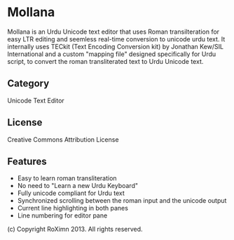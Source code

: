 Mollana
=======

Mollana is an Urdu Unicode text editor that uses Roman transilteration for easy LTR editing and seemless real-time conversion to unicode urdu text. It internally uses TECkit (Text Encoding Conversion kit) by Jonathan Kew/SIL International and a custom "mapping file" designed specifically for Urdu script, to convert the roman transliterated text to Urdu Unicode text.

Category
----------
Unicode Text Editor

License
-------
Creative Commons Attribution License

Features
--------
* Easy to learn roman transliteration
* No need to "Learn a new Urdu Keyboard"
* Fully unicode compliant for Urdu text
* Synchronized scrolling between the roman input and the unicode output
* Current line highlighting in both panes
* Line numbering for editor pane

(c) Copyright RoXimn 2013. All rights reserved.
